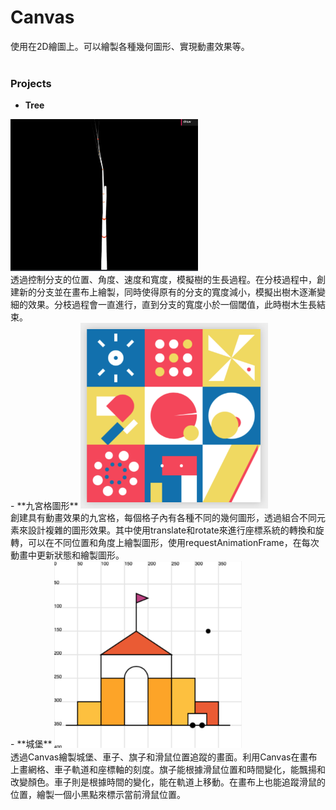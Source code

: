 # Canvas
使用在2D繪圖上。可以繪製各種幾何圖形、實現動畫效果等。
<br>
<br>
### Projects
- **Tree**
<img src="https://github.com/Jessica302/JavaScript-learning/blob/main/Canvas/tree.png" width="300">
<br>透過控制分支的位置、角度、速度和寬度，模擬樹的生長過程。在分枝過程中，創建新的分支並在畫布上繪製，同時使得原有的分支的寬度減小，模擬出樹木逐漸變細的效果。分枝過程會一直進行，直到分支的寬度小於一個閾值，此時樹木生長結束。
<br>
- **九宮格圖形**
<img src="https://github.com/Jessica302/JavaScript-learning/blob/main/Canvas/nine-box%20grid.png" width="300">
<br>創建具有動畫效果的九宮格，每個格子內有各種不同的幾何圖形，透過組合不同元素來設計複雜的圖形效果。其中使用translate和rotate來進行座標系統的轉換和旋轉，可以在不同位置和角度上繪製圖形，使用requestAnimationFrame，在每次動畫中更新狀態和繪製圖形。
<br>
- **城堡**
<img src="https://github.com/Jessica302/JavaScript-learning/blob/main/Canvas/Castle.png" width="300">
<br>透過Canvas繪製城堡、車子、旗子和滑鼠位置追蹤的畫面。利用Canvas在畫布上畫網格、車子軌道和座標軸的刻度。旗子能根據滑鼠位置和時間變化，能飄揚和改變顏色。車子則是根據時間的變化，能在軌道上移動。在畫布上也能追蹤滑鼠的位置，繪製一個小黑點來標示當前滑鼠位置。
